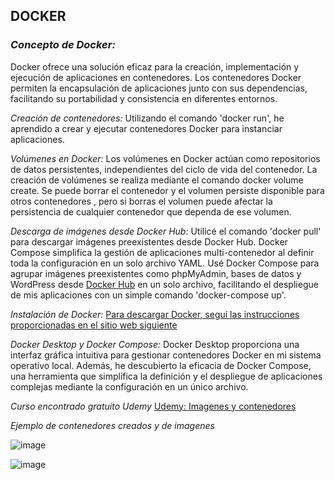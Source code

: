 
## **DOCKER** 

### *Concepto de Docker:*
Docker ofrece una solución eficaz para la creación, implementación y ejecución de aplicaciones en contenedores.
Los contenedores Docker permiten la encapsulación de aplicaciones junto con sus dependencias, facilitando su portabilidad y consistencia en diferentes entornos.

*Creación de contenedores:*
Utilizando el comando 'docker run', he aprendido a crear y ejecutar contenedores Docker para instanciar aplicaciones.

*Volúmenes en Docker:*
Los volúmenes en Docker actúan como repositorios de datos persistentes, independientes del ciclo de vida del contenedor.
La creación de volúmenes se realiza mediante el comando docker volume create.
Se puede borrar el contenedor y el volumen persiste disponible para otros contenedores , pero si borras el volumen puede afectar la persistencia de cualquier contenedor que dependa de ese volumen.

*Descarga de imágenes desde Docker Hub:*
Utilicé el comando 'docker pull' para descargar imágenes preexistentes desde Docker Hub.
Docker Compose simplifica la gestión de aplicaciones multi-contenedor al definir toda la configuración en un solo archivo YAML.
Usé Docker Compose para agrupar imágenes preexistentes como phpMyAdmin, bases de datos y WordPress desde [Docker Hub](https://hub.docker.com/) en un solo archivo, facilitando el despliegue de mis aplicaciones con un simple comando 'docker-compose up'.

*Instalación de Docker:*
[Para descargar Docker, seguí las instrucciones proporcionadas en el sitio web siguiente](https://docs.docker.com/get-started/02_our_app/)
 
*Docker Desktop y Docker Compose:*
Docker Desktop proporciona una interfaz gráfica intuitiva para gestionar contenedores Docker en mi sistema operativo local.
Además, he descubierto la eficacia de Docker Compose, una herramienta que simplifica la definición y el despliegue de aplicaciones complejas mediante la configuración en un único archivo.

*Curso encontrado gratuito Udemy*
[Udemy: Imagenes y contenedores](https://www.udemy.com/course/fundamentos-docker/)

*Ejemplo de contenedores creados y de imagenes*

![image](https://github.com/Ainara222/Notes/assets/161636797/32eeed94-9875-4c55-84c2-a6c340e1ca2f)


![image](https://github.com/Ainara222/Notes/assets/161636797/8c98a852-f23b-4ee1-9392-91b8fd8f2736)
